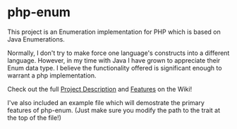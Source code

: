 php-enum
=======

This project is an Enumeration implementation for PHP which is based on Java Enumerations.

Normally, I don't try to make force one language's constructs into a different language. However, in my time with Java I have grown to appreciate their Enum data type. I believe the functionality offered is significant enough to warrant a php implementation.

Check out the full [Project Description](https://github.com/crussell52/php-enum/wiki/Description) and [Features](https://github.com/crussell52/php-enum/wiki/Features) on the Wiki!


I've also included an example file which will demostrate the primary features of php-enum. (Just make sure you modify the path to the trait at the top of the file!)
